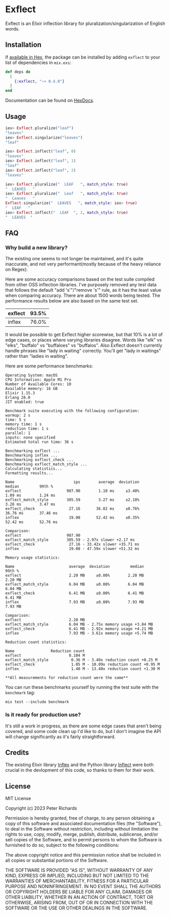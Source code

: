 # Exflect

Exflect is an Elixir inflection library for pluralization/singularization of English words.

## Installation

If [available in Hex](https://hex.pm/docs/publish), the package can be installed
by adding `exflect` to your list of dependencies in `mix.exs`:

```elixir
def deps do
  [
    {:exflect, "~> 0.4.0"}
  ]
end
```

Documentation can be found on [HexDocs](https://hexdocs.pm/exflect).

## Usage

```elixir
iex> Exflect.pluralize("leaf")
"leaves"
iex> Exflect.singularize("leaves")
"leaf"

iex> Exflect.inflect("leaf", 0)
"leaves"
iex> Exflect.inflect("leaf", 1)
"leaf"
iex> Exflect.inflect("leaf", 2)
"leaves"

iex> Exflect.pluralize("  LEAF   ", match_style: true)
"  LEAVES   "
iex> Exflect.pluralize("  Leaf   ", match_style: true)
"  Leaves   "
Exflect.singularize("  LEAVES   ", match_style: iex> true)
"  LEAF   "
iex> Exflect.inflect("  LEAF  ", 2, match_style: true)
"  LEAVES  "
```

## FAQ

### Why build a new library?

The existing one seems to not longer be maintained, and it's quite inaccurate, and not very performant(mostly because of the heavy reliance on Regex).

Here are some accuracy comparisons based on the test suite compiled from other OSS inflection libraries. I've purposely removed any test data that follows the default "add 's'"/"remove 's'" rule, as it has the least value when comparing accuracy. There are about 1500 words being tested. The performance results below are also based on the same test set.



|exflect|93.5%|
|-|-|
|inflex|76.0%|


It would be possible to get Exflect higher scorewise, but that 10% is a lot of edge cases, or places where varying libraries disagree. Words like "elk" vs "elks", "buffalo" vs "buffaloes" vs "buffalos". Also Exflect doesn't currently handle phrases like "lady in waiting" correctly. You'll get "lady in waitings" rather than "ladies in waiting".

Here are some performance benchmarks:

```
Operating System: macOS
CPU Information: Apple M1 Pro
Number of Available Cores: 10
Available memory: 16 GB
Elixir 1.15.3
Erlang 26.0
JIT enabled: true

Benchmark suite executing with the following configuration:
warmup: 2 s
time: 5 s
memory time: 1 s
reduction time: 1 s
parallel: 1
inputs: none specified
Estimated total run time: 36 s

Benchmarking exflect ...
Benchmarking inflex ...
Benchmarking exflect_check ...
Benchmarking exflect_match_style ...
Calculating statistics...
Formatting results...

Name                          ips        average  deviation         median         99th %
exflect                    907.90        1.10 ms     ±3.40%        1.09 ms        1.24 ms
exflect_match_style        305.59        3.27 ms     ±2.10%        3.26 ms        3.47 ms
exflect_check               27.16       36.82 ms     ±0.76%       36.76 ms       37.46 ms
inflex                      19.08       52.42 ms     ±0.35%       52.42 ms       52.76 ms

Comparison:
exflect                    907.90
exflect_match_style        305.59 - 2.97x slower +2.17 ms
exflect_check               27.16 - 33.42x slower +35.71 ms
inflex                      19.08 - 47.59x slower +51.32 ms

Memory usage statistics:

Name                        average  deviation         median         99th %
exflect                     2.20 MB     ±0.00%        2.20 MB        2.20 MB
exflect_match_style         6.04 MB     ±0.00%        6.04 MB        6.04 MB
exflect_check               6.41 MB     ±0.00%        6.41 MB        6.41 MB
inflex                      7.93 MB     ±0.00%        7.93 MB        7.93 MB

Comparison:
exflect                     2.20 MB
exflect_match_style         6.04 MB - 2.75x memory usage +3.84 MB
exflect_check               6.41 MB - 2.92x memory usage +4.21 MB
inflex                      7.93 MB - 3.61x memory usage +5.74 MB

Reduction count statistics:

Name                Reduction count
exflect                     0.104 M
exflect_match_style          0.36 M - 3.40x reduction count +0.25 M
exflect_check                1.05 M - 10.09x reduction count +0.95 M
inflex                       1.40 M - 13.40x reduction count +1.30 M

**All measurements for reduction count were the same**
```

You can run these benchmarks yourself by running the test suite with the `benchmark` tag:

```
mix test --include benchmark
```

### Is it ready for production use?

It's still a work in progress, as there are some edge cases that aren't being covered, and some code clean up I'd like to do, but I don't imagine the API will change significantly as it's fairly straightforward.

## Credits
 
The existing Elixir library [Inflex](https://github.com/nurugger07/inflex) and the Python library [Inflect](https://github.com/jaraco/inflect) were both crucial in the devlopment of this code, so thanks to them for their work.


## License
 
MIT License

Copyright (c) 2023 Peter Richards

Permission is hereby granted, free of charge, to any person obtaining a copy
of this software and associated documentation files (the "Software"), to deal
in the Software without restriction, including without limitation the rights
to use, copy, modify, merge, publish, distribute, sublicense, and/or sell
copies of the Software, and to permit persons to whom the Software is
furnished to do so, subject to the following conditions:

The above copyright notice and this permission notice shall be included in all
copies or substantial portions of the Software.

THE SOFTWARE IS PROVIDED "AS IS", WITHOUT WARRANTY OF ANY KIND, EXPRESS OR
IMPLIED, INCLUDING BUT NOT LIMITED TO THE WARRANTIES OF MERCHANTABILITY,
FITNESS FOR A PARTICULAR PURPOSE AND NONINFRINGEMENT. IN NO EVENT SHALL THE
AUTHORS OR COPYRIGHT HOLDERS BE LIABLE FOR ANY CLAIM, DAMAGES OR OTHER
LIABILITY, WHETHER IN AN ACTION OF CONTRACT, TORT OR OTHERWISE, ARISING FROM,
OUT OF OR IN CONNECTION WITH THE SOFTWARE OR THE USE OR OTHER DEALINGS IN THE
SOFTWARE.